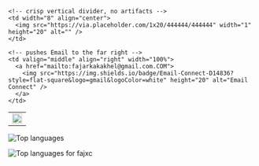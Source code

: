 <!-- Action bar -->
<table width="360" border="0" cellspacing="0" cellpadding="0">
  <tr>
    <td valign="middle">
      <a href="https://www.linkedin.com/in/fajarkkh/">
        <img src="https://img.shields.io/badge/LinkedIn-Connect-0A66C2?style=flat-square&logo=linkedin&logoColor=white" height="20" alt="LinkedIn Connect" />
      </a>
    </td>

    <!-- crisp vertical divider, no artifacts -->
    <td width="8" align="center">
      <img src="https://via.placeholder.com/1x20/444444/444444" width="1" height="20" alt="" />
    </td>

    <!-- pushes Email to the far right -->
    <td valign="middle" align="right" width="100%">
      <a href="mailto:fajarkakakhel@gmail.com.COM">
        <img src="https://img.shields.io/badge/Email-Connect-D14836?style=flat-square&logo=gmail&logoColor=white" height="20" alt="Email Connect" />
      </a>
    </td>
  </tr>
</table>

<!-- Languages card -->
<img src="https://github-readme-stats.vercel.app/api/top-langs?username=fajxc&layout=compact&card_width=360&bg_color=000000&title_color=ffffff&text_color=ffffff" alt="Top languages" />








<div align="left">
  
<img
  src="https://github-readme-stats.vercel.app/api/top-langs?username=fajxc&layout=compact&card_width=300&bg_color=000000&title_color=ffffff&text_color=ffffff"
  alt="Top languages for fajxc"
/>


</div>

<!--
<img
  src="https://github-readme-stats.vercel.app/api?username=fajxc&show_icons=true&theme=tokyonight"
/>
-->
